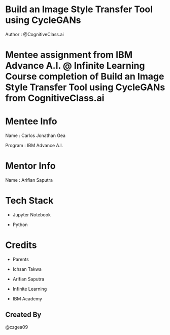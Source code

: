 # Build an Image Style Transfer Tool using CycleGANs

Author : @CognitiveClass.ai

# Mentee assignment from IBM Advance A.I. @ Infinite Learning Course completion of Build an Image Style Transfer Tool using CycleGANs from CognitiveClass.ai

# Mentee Info

Name : Carlos Jonathan Gea

Program : IBM Advance A.I.

# Mentor Info

Name : Arifian Saputra

# Tech Stack

- Jupyter Notebook

- Python

# Credits

- Parents

- Ichsan Takwa

- Arifian Saputra

- Infinite Learning

- IBM Academy

## Created By

@czgea09
